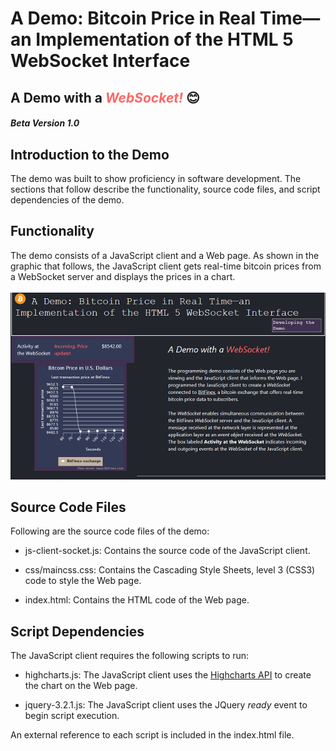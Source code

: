 # A Demo: Bitcoin Price in Real Time—an Implementation of the HTML 5 WebSocket Interface 
## A Demo with a <em font-size="14" style= "color:#ff6666;"><b>WebSocket!</b></em> :blush:
##### Beta Version 1.0
 
## Introduction to the Demo
The demo was built to show proficiency in software development. The sections that follow describe the
functionality, source code files, and script dependencies of the demo.   

## Functionality
 The demo consists of a JavaScript client and a Web page. As shown in the graphic that follows, the JavaScript
 client gets real-time bitcoin prices from a WebSocket server and displays the prices in a chart.<br><br>
![Foto of Web page.](images/web-page-price-update-small.png "The Web page with a chart that updates.")

## Source Code Files
Following are the source code files of the demo:

* js-client-socket.js: Contains the source code of the JavaScript client.

* css/maincss.css: Contains the Cascading Style Sheets, level 3 (CSS3) code to style the Web page.

* index.html: Contains the HTML code of the Web page.

## Script Dependencies
The JavaScript client requires the following scripts to run:

* highcharts.js: The JavaScript client uses the  [Highcharts API]('https://www.highcharts.com/') to
    create the chart on the Web page.

* jquery-3.2.1.js: The JavaScript client uses the JQuery *ready* event to begin script execution.

An external reference to each script is included in the index.html file.

